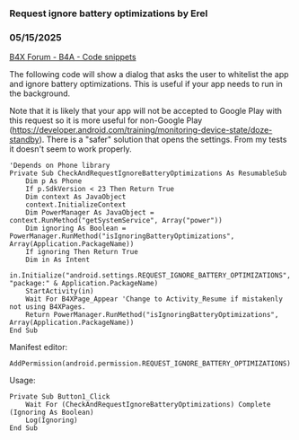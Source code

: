 ### Request ignore battery optimizations by Erel
### 05/15/2025
[B4X Forum - B4A - Code snippets](https://www.b4x.com/android/forum/threads/167008/)

The following code will show a dialog that asks the user to whitelist the app and ignore battery optimizations. This is useful if your app needs to run in the background.  
  
Note that it is likely that your app will not be accepted to Google Play with this request so it is more useful for non-Google Play (<https://developer.android.com/training/monitoring-device-state/doze-standby>). There is a "safer" solution that opens the settings. From my tests it doesn't seem to work properly.  
  

```B4X
'Depends on Phone library  
Private Sub CheckAndRequestIgnoreBatteryOptimizations As ResumableSub  
    Dim p As Phone  
    If p.SdkVersion < 23 Then Return True  
    Dim context As JavaObject  
    context.InitializeContext  
    Dim PowerManager As JavaObject = context.RunMethod("getSystemService", Array("power"))  
    Dim ignoring As Boolean = PowerManager.RunMethod("isIgnoringBatteryOptimizations", Array(Application.PackageName))  
    If ignoring Then Return True  
    Dim in As Intent  
    in.Initialize("android.settings.REQUEST_IGNORE_BATTERY_OPTIMIZATIONS", "package:" & Application.PackageName)  
    StartActivity(in)  
    Wait For B4XPage_Appear 'Change to Activity_Resume if mistakenly not using B4XPages.  
    Return PowerManager.RunMethod("isIgnoringBatteryOptimizations", Array(Application.PackageName))  
End Sub
```

  
Manifest editor:  

```B4X
AddPermission(android.permission.REQUEST_IGNORE_BATTERY_OPTIMIZATIONS)
```

  
  
Usage:  

```B4X
Private Sub Button1_Click  
    Wait For (CheckAndRequestIgnoreBatteryOptimizations) Complete (Ignoring As Boolean)  
    Log(Ignoring)  
End Sub
```